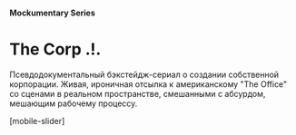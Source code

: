 #### Mockumentary Series

# The Corp .!.

Псевдодокументальный бэкстейдж-сериал о создании собственной корпорации. Живая, ироничная отсылка к американскому "The Office" со сценами в реальном пространстве, смешанными с абсурдом, мешающим рабочему процессу.

[mobile-slider]